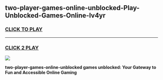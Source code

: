 
## two-player-games-online-unblocked-Play-Unblocked-Games-Online-lv4yr
<h3>
<a href="https://premium76.site?title=two-player-games-online-unblocked&ref=25A">CLICK TO PLAY</a></h3>
<hr>

<h3>
<a href="https://premium76.site?title=two-player-games-online-unblocked&ref=25A">CLICK 2 PLAY</a>
  
</h3>

<a href="https://premium76.site?title=two-player-games-online-unblocked&ref=25A"><img src="https://clearcache.store/games.png"></a>


**two-player-games-online-unblocked games unblocked: Your Gateway to Fun and Accessible Online Gaming**
